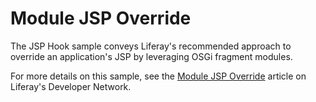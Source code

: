 # Module JSP Override

The JSP Hook sample conveys Liferay's recommended approach to override an
application's JSP by leveraging OSGi fragment modules.

For more details on this sample, see the
[Module JSP Override](https://dev.liferay.com/develop/reference/-/knowledge_base/7-1/module-jsp-override)
article on Liferay's Developer Network.